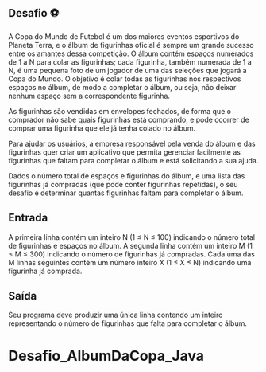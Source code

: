 ## Desafio ⚽
A Copa do Mundo de Futebol é um dos maiores eventos esportivos do Planeta Terra, e o álbum de figurinhas oficial é sempre um grande sucesso entre os amantes dessa competição. O álbum contém espaços numerados de 1 a N para colar as figurinhas; cada figurinha, também numerada de 1 a N, é uma pequena foto de um jogador de uma das seleções que jogará a Copa do Mundo. O objetivo é colar todas as figurinhas nos respectivos espaços no álbum, de modo a completar o álbum, ou seja, não deixar nenhum espaço sem a correspondente figurinha.

As figurinhas são vendidas em envelopes fechados, de forma que o comprador não sabe quais figurinhas está comprando, e pode ocorrer de comprar uma figurinha que ele já tenha colado no álbum.

Para ajudar os usuários, a empresa responsável pela venda do álbum e das figurinhas quer criar um aplicativo que permita gerenciar facilmente as figurinhas que faltam para completar o álbum e está solicitando a sua ajuda.

Dados o número total de espaços e figurinhas do álbum, e uma lista das figurinhas já compradas (que pode conter figurinhas repetidas), o seu desafio é determinar quantas figurinhas faltam para completar o álbum.

## Entrada
A primeira linha contém um inteiro N (1 ≤ N ≤ 100) indicando o número total de figurinhas e espaços no álbum. A segunda linha contém um inteiro M (1 ≤ M ≤ 300) indicando o número de figurinhas já compradas. Cada uma das M linhas seguintes contém um número inteiro X (1 ≤ X ≤ N) indicando uma figurinha já comprada.


## Saída
Seu programa deve produzir uma única linha contendo um inteiro representando o número de figurinhas que falta para completar o álbum.



# Desafio_AlbumDaCopa_Java
